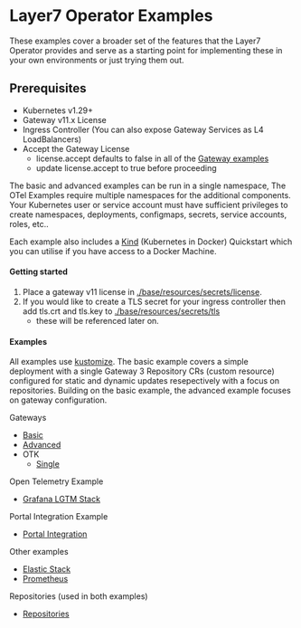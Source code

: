 # Layer7 Operator Examples
These examples cover a broader set of the features that the Layer7 Operator provides and serve as a starting point for implementing these in your own environments or just trying them out.

## Prerequisites
- Kubernetes v1.29+
- Gateway v11.x License
- Ingress Controller (You can also expose Gateway Services as L4 LoadBalancers)
- Accept the Gateway License
  - license.accept defaults to false in all of the [Gateway examples](./gateway/)
  - update license.accept to true before proceeding

The basic and advanced examples can be run in a single namespace, The OTel Examples require multiple namespaces for the additional components. Your Kubernetes user or service account must have sufficient privileges to create namespaces, deployments, configmaps, secrets, service accounts, roles, etc..

Each example also includes a [Kind](https://kind.sigs.k8s.io/) (Kubernetes in Docker) Quickstart which you can utilise if you have access to a Docker Machine.

#### Getting started
1. Place a gateway v11 license in [./base/resources/secrets/license](./base/resources/secrets/license).
2. If you would like to create a TLS secret for your ingress controller then add tls.crt and tls.key to [./base/resources/secrets/tls](./base/resources/secrets/tls)
    - these will be referenced later on.

#### Examples
All examples use [kustomize](https://kustomize.io/). The basic example covers a simple deployment with a single Gateway 3 Repository CRs (custom resource) configured for static and dynamic updates resepectively with a focus on repositories. Building on the basic example, the advanced example focuses on gateway configuration.

Gateways
- [Basic](./basic)
- [Advanced](./advanced)
- OTK
  - [Single](./otk/single)

Open Telemetry Example
- [Grafana LGTM Stack](./otel-lgtm/)

Portal Integration Example
- [Portal Integration](./portal-integration/)

Other examples
- [Elastic Stack](./otel-elastic)
- [Prometheus](./otel-prometheus)

Repositories (used in both examples)
- [Repositories](./repositories/)